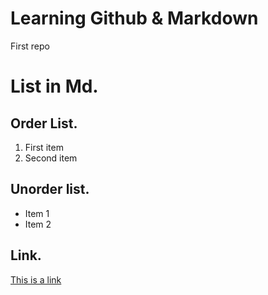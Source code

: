 # Learning Github & Markdown
First repo 

# List in Md.

## Order List.

1. First item
2. Second item

## Unorder list.

- Item 1
- Item 2

## Link.
[This is a link](https://www.markdownguide.org/cheat-sheet/)

